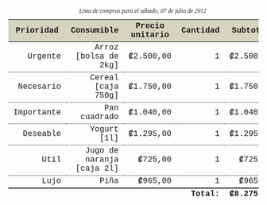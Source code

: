 <!DOCTYPE html>
<html>
<head>
  <meta http-equiv="Content-Type" content="text/html; charset=UTF-8">
  <meta name="author" content="JMSR">
  <title>Lista de compras</title>
  <style>
    table
    {
      border-collapse: collapse;
      font-family: "Courier New";
    }
    caption
    {
      font-family: "Verdana";
      font-size: 12px;
      font-style: italic;
      margin-bottom: 10px;
    }
    th, td
    {
     padding-left: 10px;
     padding-right: 10px;
    }
    th { background-color: #D4D4BF; }
    td { text-align: right; }
    tbody td { border-bottom: 1px dotted; }
    tfoot td
    {
      border-top: 2px solid;
      font-weight: bold;
    }
  </style>
</head>
<body>
  <table>
    <caption>Lista de compras para el sábado, 07 de julio de 2012</caption>
    <thead>
      <tr><th>Prioridad</th><th>Consumible</th><th>Precio unitario</th><th>Cantidad</th><th>Subtotal</th></tr>
    </thead>
    <tbody>
      <tr><td>Urgente</td><td>Arroz [bolsa de 2kg]</td><td>₡2.500,00</td><td>1</td><td>₡2.500,00</td></tr>
      <tr><td>Necesario</td><td>Cereal [caja 750g]</td><td>₡1.750,00</td><td>1</td><td>₡1.750,00</td></tr>
      <tr><td>Importante</td><td>Pan cuadrado</td><td>₡1.040,00</td><td>1</td><td>₡1.040,00</td></tr>
      <tr><td>Deseable</td><td>Yogurt [1l]</td><td>₡1.295,00</td><td>1</td><td>₡1.295,00</td></tr>
      <tr><td>Util</td><td>Jugo de naranja [caja 2l]</td><td>₡725,00</td><td>1</td><td>₡725,00</td></tr>
      <tr><td>Lujo</td><td>Piña</td><td>₡965,00</td><td>1</td><td>₡965,00</td></tr>
    </tbody>
    <tfoot>
      <tr><td></td><td></td><td></td><td>Total:</td><td>₡8.275,00</td></tr>
    </tfoot>
  </table>
</body>
</html>

